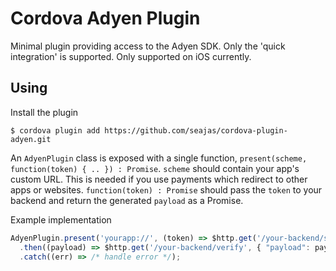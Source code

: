 # Cordova Adyen Plugin

Minimal plugin providing access to the Adyen SDK. Only the 'quick integration' is supported. Only supported on iOS currently.

## Using

Install the plugin

    $ cordova plugin add https://github.com/seajas/cordova-plugin-adyen.git

An `AdyenPlugin` class is exposed with a single function, `present(scheme, function(token) { .. }) : Promise`. `scheme` should contain your app's custom URL. This is needed if you use payments which redirect to other apps or websites. `function(token) : Promise` should pass the `token` to your backend and return the generated `payload` as a Promise.

Example implementation

```js
AdyenPlugin.present('yourapp://', (token) => $http.get('/your-backend/setup', { "token": token, ... }))
  .then((payload) => $http.get('/your-backend/verify', { "payload": payload }))
  .catch((err) => /* handle error */);
```
